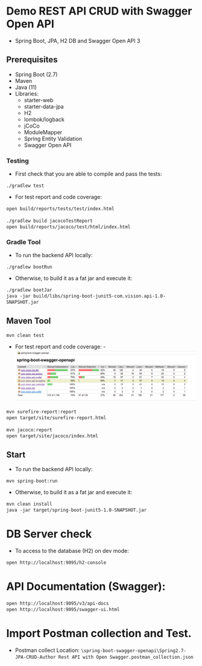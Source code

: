# Demo REST API CRUD with Swagger Open API
- Spring Boot, JPA, H2 DB and Swagger Open API 3

## Prerequisites
- Spring Boot (2.7)
- Maven 
- Java (11)
- Libraries:
  * starter-web 
  * starter-data-jpa
  * H2
  * lombok/logback
  * jCoCo
  * ModuleMapper
  * Spring Entity Validation 
  * Swagger Open API

### Testing
- First check that you are able to compile and pass the tests:
```
./gradlew test
```

- For test report and code coverage: 

```
open build/reports/tests/test/index.html

./gradlew build jacocoTestReport
open build/reports/jacoco/test/html/index.html
```

### Gradle Tool

- To run the backend API locally: 

```
./gradlew bootRun
```

- Otherwise, to build it as a fat jar and execute it:

```
./gradlew bootJar
java -jar build/libs/spring-boot-junit5-com.vision.api-1.0-SNAPSHOT.jar
```

## Maven Tool
```
mvn clean test
```

- For test report and code coverage: 
-![CodeCoverage](CodeCoverage.PNG)

```
mvn surefire-report:report
open target/site/surefire-report.html

mvn jacoco:report
open target/site/jacoco/index.html
```

## Start

- To run the backend API locally: 

```
mvn spring-boot:run
```

- Otherwise, to build it as a fat jar and execute it:

```
mvn clean install 
java -jar target/spring-boot-junit5-1.0-SNAPSHOT.jar
```

# DB Server check

- To access to the database (H2) on dev mode:

```
open http://localhost:9095/h2-console 
```

# API Documentation (Swagger): 

```
open http://localhost:9095/v3/api-docs
open http://localhost:9095/swagger-ui.html
```

# Import Postman collection and Test.
- Postman collect Location: `\spring-boot-swagger-openapi\Spring2.7-JPA-CRUD-Author Rest API with Open Swagger.postman_collection.json`
